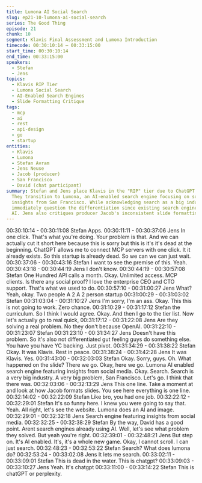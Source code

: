```yaml
---
title: Lumona AI Social Search
slug: ep21-10-lumona-ai-social-search
series: The Good Thing
episode: 21
chunk: 10
segment: Klavis Final Assessment and Lumona Introduction
timecode: 00:30:10:14 – 00:33:15:00
start_time: 00:30:10:14
end_time: 00:33:15:00
speakers:
  - Stefan
  - Jens
topics:
  - Klavis RIP Tier
  - Lumona Social Search
  - AI-Enabled Search Engines
  - Slide Formatting Critique
tags:
  - mcp
  - ai
  - rest
  - api-design
  - go
  - startup
entities:
  - Klavis
  - Lumona
  - Stefan Avram
  - Jens Neuse
  - Jacob (producer)
  - San Francisco
  - David (chat participant)
summary: Stefan and Jens place Klavis in the "RIP" tier due to ChatGPT competition.
  They transition to Lumona, an AI-enabled search engine focusing on social media
  insights from San Francisco. While acknowledging search as a big industry, they
  immediately question the differentiation since existing search engines already use
  AI. Jens also critiques producer Jacob's inconsistent slide formatting.
---
```


00:30:10:14 - 00:30:11:08
Stefan
Apps.
00:30:11:11 - 00:30:37:06
Jens
In one click. That's what you're doing. Your problem is that. And we can actually cut it short here
because this is sorry but this is it's it's dead at the beginning. ChatGPT allows me to connect
MCP servers with one click. It it already exists. So this startup is already dead. So we can we
can just wait.
00:30:37:06 - 00:30:43:16
Stefan
I want to see the premise of this. Yeah.
00:30:43:18 - 00:30:44:19
Jens
I don't know.
00:30:44:19 - 00:30:57:08
Stefan
One Hundred API calls a month. Okay. Unlimited access. MCP clients. Is there any social proof?
I love the enterprise CEO and CTO support. That's what we used to do.
00:30:57:10 - 00:31:00:27
Jens
What? Yeah, okay. Two people A 2 A 2 person startup
00:31:00:29 - 00:31:03:02
Stefan
00:31:03:04 - 00:31:10:27
Jens
I'm sorry, I'm an ass. Okay. This this is not going to work. Zero chance.
00:31:10:29 - 00:31:17:12
Stefan
the curriculum.
So I think I would agree. Okay. And then I go to the tier list. Now let's actually go to real quick,
00:31:17:12 - 00:31:22:08
Jens
Are they solving a real problem. No they don't because OpenAI.
00:31:22:10 - 00:31:23:07
Stefan
00:31:23:10 - 00:31:34:27
Jens
Doesn't have this problem. So it's also not differentiated gut feeling guys do something else. You
have you have YC backing. Just pivot.
00:31:34:29 - 00:31:38:22
Stefan
Okay. It was Klavis. Rest in peace.
00:31:38:24 - 00:31:42:28
Jens
It was Klavis. Yes.
00:31:43:00 - 00:32:03:03
Stefan
Okay. Sorry, guys. Oh. What happened on the slide? There we go. Okay, here we go. Lumona
AI enabled search engine featuring insights from social media. Okay. Search. Search is a very
big industry. A very big problem, San Francisco. Let's go. I think that there was.
00:32:03:06 - 00:32:13:29
Jens
This one line.
Take a moment at and look at how Jacob formats slides. You see here everything is one line.
00:32:14:02 - 00:32:22:09
Stefan
Like bro, you had one job.
00:32:22:12 - 00:32:29:01
Stefan
It's so funny here. I knew you were going to say that. Yeah. All right, let's see the website.
Lumona does an AI and image.
00:32:29:01 - 00:32:32:18
Jens
Search engine featuring insights from social media.
00:32:32:25 - 00:32:38:29
Stefan
By the way, David has a good point. Arent search engines already using AI. Well, let's see what
problem they solved. But yeah you're right.
00:32:39:01 - 00:32:48:21
Jens
But step on. It's AI enabled. It's, it's a whole new game. Okay, I cannot scroll. I can just search.
00:32:48:23 - 00:32:53:22
Stefan
Search? What does lumona do?
00:32:53:24 - 00:33:02:08
Jens
It lets me search.
00:33:02:11 - 00:33:09:01
Stefan
This is dead in the water. This is chatgpt?
00:33:09:03 - 00:33:10:27
Jens
Yeah. It's chatgpt
00:33:11:00 - 00:33:14:22
Stefan
This is chatGPT or perplexity.